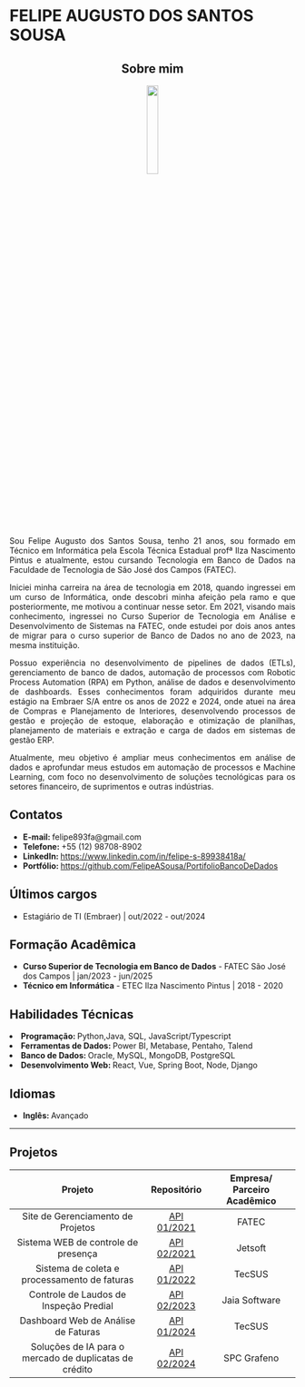 # FELIPE AUGUSTO DOS SANTOS SOUSA

<h2 align="center"> Sobre mim </h2>
<p align="center"><img src="https://github.com/FelipeASousa/PortifolioBancoDeDados/blob/main/files/profile_photo.jfif" width="20%"></p>
<p align="justify"> Sou Felipe Augusto dos Santos Sousa, tenho 21 anos, sou formado em Técnico em Informática pela Escola Técnica Estadual profª Ilza Nascimento Pintus e atualmente, estou cursando Tecnologia em Banco de Dados na Faculdade de Tecnologia de São José dos Campos (FATEC).
</p>
<p align="justify">
   Iniciei minha carreira na área de tecnologia em 2018, quando ingressei em um curso de Informática, onde descobri minha afeição pela ramo e que posteriormente, me motivou a continuar nesse setor. Em 2021, visando mais conhecimento, ingressei no Curso Superior de Tecnologia em Análise e Desenvolvimento de Sistemas na FATEC, onde estudei por dois anos antes de migrar para o curso superior de Banco de Dados no ano de 2023, na mesma instituição.
</p>
<p align="justify">
   Possuo experiência no desenvolvimento de pipelines de dados (ETLs), gerenciamento de banco de dados, automação de processos com Robotic Process Automation (RPA) em Python, análise de dados e desenvolvimento de dashboards. Esses conhecimentos foram adquiridos durante meu estágio na Embraer S/A entre os anos de 2022 e 2024, onde atuei na área de Compras e Planejamento de Interiores, desenvolvendo processos de gestão e projeção de estoque, elaboração e otimização de planilhas, planejamento de materiais e extração e carga de dados em sistemas de gestão ERP.
</p>
<p align="justify">
Atualmente, meu objetivo é ampliar meus conhecimentos em análise de dados e aprofundar meus estudos em automação de processos e Machine Learning, com foco no desenvolvimento de soluções tecnológicas para os setores financeiro, de suprimentos e outras indústrias.
</p>

<h2>Contatos</h2>
<ul>
   <li><strong>E-mail: </strong>felipe893fa@gmail.com</li>
   <li><strong>Telefone: </strong>+55 (12) 98708-8902</li>
   <li><strong>LinkedIn: </strong><a href="https://www.linkedin.com/in/felipe-s-89938418a/">https://www.linkedin.com/in/felipe-s-89938418a/</a></li>
   <li><strong>Portfólio: </strong><a href="https://github.com/FelipeASousa/PortifolioBancoDeDados">https://github.com/FelipeASousa/PortifolioBancoDeDados</a></li>
</ul>
<h2>Últimos cargos</h2>
<ul>
   <li>Estagiário de TI (Embraer) | out/2022 - out/2024</li>
</ul>
<h2>Formação Acadêmica</h2>
<ul>
   <li><strong>Curso Superior de Tecnologia em Banco de Dados</strong> - FATEC São José dos Campos | jan/2023 - jun/2025</li>
   <li><strong>Técnico em Informática</strong> - ETEC Ilza Nascimento Pintus | 2018 - 2020</li>
</ul>
<h2>Habilidades Técnicas</h2>
<li><strong>Programação: </strong>Python,Java, SQL, JavaScript/Typescript</li>
<li><strong>Ferramentas de Dados: </strong>Power BI, Metabase, Pentaho, Talend</li>
<li><strong>Banco de Dados: </strong>Oracle, MySQL, MongoDB, PostgreSQL</li>
<li><strong>Desenvolvimento Web: </strong> React, Vue, Spring Boot, Node, Django</li>

<h2>Idiomas</h2>
<ul>
   <li><strong>Inglês: </strong>Avançado</li>
</ul>
<hr/>
<h2>Projetos</h2>
<table align="center">
    <thead>
        <tr>
        <th>Projeto</th>
        <th>Repositório </th>
        <th>Empresa/ Parceiro Acadêmico</th>
        </tr>
    </thead>
    <tbody>
        <tr align="center">
            <td>Site de Gerenciamento de Projetos</td>
            <td><a href="https://github.com/UniversalDevs/Projeto_API_VoMariaFelix">API 01/2021</a></td>
            <td>FATEC</td>
        </tr>
        <tr align="center">
           <td>Sistema WEB de controle de presença</td>
            <td><a href="https://github.com/gbrramos/API_ADS_2021_2"> API 02/2021</a></td>
            <td>Jetsoft</td>
        </tr>
        <tr align="center">
           <td>Sistema de coleta e processamento de faturas</td>
            <td><a href="https://github.com/UniversalDevs/Projeto_API_TecSus">API 01/2022</a></td>
            <td>TecSUS</td>
        </tr>
        <tr align="center">
           <td>Controle de Laudos de Inspeção Predial</td>
            <td><a href="https://github.com/Great-Pretender/GreatPretender-API">API 02/2023</a></td>
            <td>Jaia Software</td>
        </tr>
        <tr align="center">
           <td>Dashboard Web de Análise de Faturas </td>
            <td><a href="https://github.com/quarks-team/Projeto-Integrador-TecSUS">API 01/2024</a></td>
            <td>TecSUS</td>
        </tr>
        <tr align="center">
           <td>Soluções de IA para o mercado de duplicatas de crédito</td>
            <td><a href="https://github.com/quarks-team/Projeto-Integrador-SPCGrafeno">API 02/2024</a></td>
            <td>SPC Grafeno</td>
        </tr>
    </tbody>
</table>


